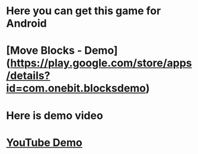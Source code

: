 # Here you can get this game for Android
# [Move Blocks - Demo] (https://play.google.com/store/apps/details?id=com.onebit.blocksdemo)

# Here is demo video
# [YouTube Demo](https://www.youtube.com/watch?v=MLuLFuFMIAc&feature=youtu.be)
